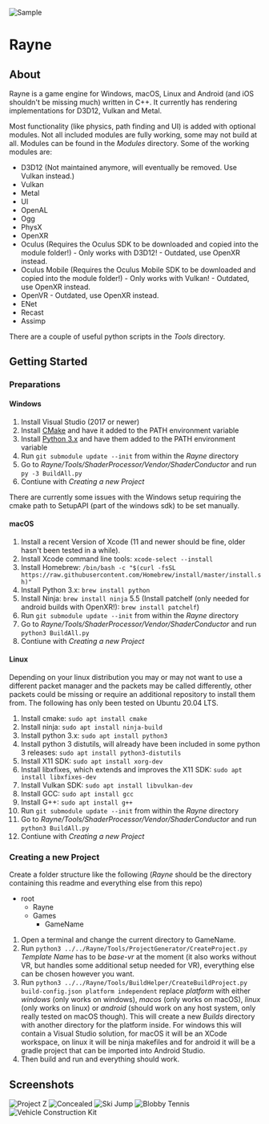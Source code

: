 ![Sample](https://files.slindev.com/images/rayne_github.jpg)

# Rayne
## About
Rayne is a game engine for Windows, macOS, Linux and Android (and iOS shouldn't be missing much) written in C++. It currently has rendering implementations for D3D12, Vulkan and Metal.

Most functionality (like physics, path finding and UI) is added with optional modules. Not all included modules are fully working, some may not build at all. Modules can be found in the *Modules* directory.
Some of the working modules are:
* D3D12 (Not maintained anymore, will eventually be removed. Use Vulkan instead.)
* Vulkan
* Metal
* UI
* OpenAL
* Ogg
* PhysX
* OpenXR
* Oculus (Requires the Oculus SDK to be downloaded and copied into the module folder!) - Only works with D3D12! - Outdated, use OpenXR instead.
* Oculus Mobile (Requires the Oculus Mobile SDK to be downloaded and copied into the module folder!) - Only works with Vulkan! - Outdated, use OpenXR instead.
* OpenVR - Outdated, use OpenXR instead.
* ENet
* Recast
* Assimp

There are a couple of useful python scripts in the *Tools* directory.


## Getting Started

### Preparations
#### Windows
1. Install Visual Studio (2017 or newer)
2. Install [CMake](https://cmake.org) and have it added to the PATH environment variable
3. Install [Python 3.x](https://www.python.org) and have them added to the PATH environment variable
4. Run ```git submodule update --init``` from within the *Rayne* directory
5. Go to *Rayne/Tools/ShaderProcessor/Vendor/ShaderConductor* and run ```py -3 BuildAll.py```
6. Contiune with *Creating a new Project*

There are currently some issues with the Windows setup requiring the cmake path to SetupAPI (part of the windows sdk) to be set manually.

#### macOS
1. Install a recent Version of Xcode (11 and newer should be fine, older hasn't been tested in a while).
2. Install Xcode command line tools: ```xcode-select --install```
3. Install Homebrew: ```/bin/bash -c "$(curl -fsSL https://raw.githubusercontent.com/Homebrew/install/master/install.sh)"```
4. Install Python 3.x: ```brew install python```
5. Install Ninja: ```brew install ninja```
5.5 (Install patchelf (only needed for android builds with OpenXR!): ```brew install patchelf```)
6. Run ```git submodule update --init``` from within the *Rayne* directory
7. Go to *Rayne/Tools/ShaderProcessor/Vendor/ShaderConductor* and run ```python3 BuildAll.py```
8. Contiune with *Creating a new Project*

#### Linux
Depending on your linux distribution you may or may not want to use a different packet manager and the packets may be called differently, other packets could be missing or require an additional repository to install them from. The following has only been tested on Ubuntu 20.04 LTS.
1. Install cmake: ```sudo apt install cmake```
2. Install ninja: ```sudo apt install ninja-build```
4. Install python 3.x: ```sudo apt install python3```
5. Install python 3 distutils, will already have been included in some python 3 releases: ```sudo apt install python3-distutils```
6. Install X11 SDK: ```sudo apt install xorg-dev```
7. Install libxfixes, which extends and improves the X11 SDK: ```sudo apt install libxfixes-dev```
8. Install Vulkan SDK: ```sudo apt install libvulkan-dev```
9. Install GCC: ```sudo apt install gcc```
10. Install G++: ```sudo apt install g++```
11. Run ```git submodule update --init``` from within the *Rayne* directory
12. Go to *Rayne/Tools/ShaderProcessor/Vendor/ShaderConductor* and run ```python3 BuildAll.py```
13. Contiune with *Creating a new Project*

### Creating a new Project
Create a folder structure like the following (*Rayne* should be the directory containing this readme and everything else from this repo)
- root
  - Rayne
  - Games
    - GameName

1. Open a terminal and change the current directory to GameName.
2. Run ```python3 ../../Rayne/Tools/ProjectGenerator/CreateProject.py```
*Template Name* has to be *base-vr* at the moment (it also works without VR, but handles some additional setup needed for VR), everything else can be chosen however you want.
3. Run ```python3 ../../Rayne/Tools/BuildHelper/CreateBuildProject.py build-config.json platform independent``` replace *platform* with either *windows* (only works on windows), *macos* (only works on macOS), *linux* (only works on linux) or *android* (should work on any host system, only really tested on macOS though).
This will create a new *Builds* directory with another directory for the platform inside. For windows this will contain a Visual Studio solution, for macOS it will be an XCode workspace, on linux it will be ninja makefiles and for android it will be a gradle project that can be imported into Android Studio.
5. Then build and run and everything should work.


## Screenshots
![Project Z](https://files.slindev.com/images/rayne_github_projectz.jpg)
![Concealed](https://files.slindev.com/images/rayne_github_concealed.jpg)
![Ski Jump](https://files.slindev.com/images/rayne_github_skijump.jpg)
![Blobby Tennis](https://files.slindev.com/images/rayne_github_blobbytennis_2.jpg)
![Vehicle Construction Kit](https://files.slindev.com/images/rayne_github_vck_2.jpg)
